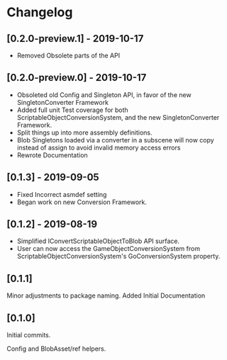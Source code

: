 # Changelog

## [0.2.0-preview.1] - 2019-10-17
- Removed Obsolete parts of the API

## [0.2.0-preview.0] - 2019-10-17
- Obsoleted old Config and Singleton API, in favor of the new SingletonConverter<T> Framework
- Added full unit Test coverage for both ScriptableObjectConversionSystem, and the new SingletonConverter<T> Framework.
- Split things up into more assembly definitions.
- Blob Singletons loaded via a converter in a subscene will now copy instead of assign to avoid invalid memory access
 errors
- Rewrote Documentation

## [0.1.3] - 2019-09-05
- Fixed Incorrect asmdef setting
- Began work on new Conversion Framework.

## [0.1.2] - 2019-08-19
- Simplified IConvertScriptableObjectToBlob API surface.
- User can now access the GameObjectConversionSystem from ScriptableObjectConversionSystem's GoConversionSystem property.

## [0.1.1]

Minor adjustments to package naming.
Added Initial Documentation

## [0.1.0]
Initial commits.

Config and BlobAsset/ref helpers.